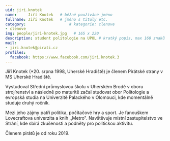 ```yaml
---
uid: jiri.knotek
name:     Jiří Knotek  	# běžně používáné jméno
fullname: Jiří Knotek  	# jméno s tituly etc.
category:                   # kategorie: clenove
- clenove
img: people/jiri-knotek.jpg   # 165 x 220
description: student politologie na UPOL # kratký popis, max 160 znaků
mail:
- jiri.knotek@pirati.cz
profiles:
  facebook: https://www.facebook.com/jiri.knotek.3
---
```


Jiří Knotek (*20. srpna 1998, Uherské Hradiště) je členem Pirátské strany v MS Uherské Hradiště.

Vystudoval Střední průmyslovou školu v Uherském Brodě v oboru strojírenství a následně po maturitě začal studovat obor Politologie a evropská studia na Univerzitě Palackého v Olomouci, kde momentálně studuje druhý ročník.

Mezi jeho zájmy patří politika, počítačové hry a sport. Je fanouškem Lovecraftova univerzita a knih ,,Metro". Navštěvuje místní zastupitelstvo ve Strání, kde sbírá zkušenosti a podněty pro politickou aktivitu.

Členem pirátů je od roku 2019.
